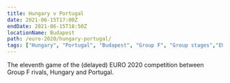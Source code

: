 ```yaml
---
title: Hungary v Portugal
date: 2021-06-15T17:00Z
endDate: 2021-06-15T18:50Z
locationName: Budapest
path: /euro-2020/hungary-portugal/
tags: ["Hungary", "Portugal", "Budapest", "Group F", "Group stages","EURO 2020"]
---
```


The eleventh game of the (delayed) EURO 2020 competition between Group F rivals, Hungary and Portugal.